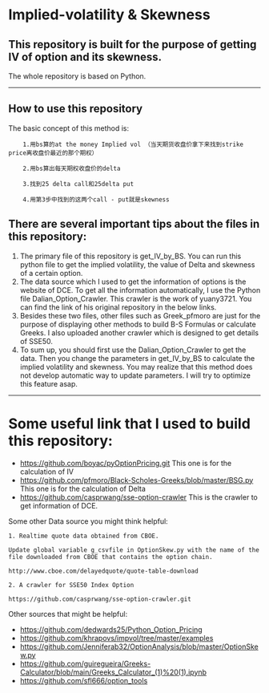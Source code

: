 # Implied-volatility & Skewness
## This repository is built for the purpose of getting IV of option and its skewness.
The whole repository is based on Python.

***

## How to use this repository

The basic concept of this method is:

        1.用bs算的at the money Implied vol （当天期货收盘价拿下来找到strike price离收盘价最近的那个期权）

        2.用bs算出每天期权收盘价的delta

        3.找到25 delta call和25delta put

        4.用第3步中找到的这两个call - put就是skewness

## There are several important tips about the files in this repository:

1. The primary file of this repository is get_IV_by_BS. You can run this python file to get the implied volatility, the value of Delta and skewness of a certain option.
2. The data source which I used to get the information of options is the website of DCE. To get all the information automatically, I use the Python file Dalian_Option_Crawler. This crawler is the work of yuany3721. You can find the link of his original repository in the below links.
3. Besides these two files, other files such as Greek_pfmoro are just for the purpose of displaying other methods to build B-S Formulas or calculate Greeks. I also uploaded another crawler which is designed to get details of SSE50.
4. To sum up, you should first use the Dalian_Option_Crawler to get the data. Then you change the parameters in get_IV_by_BS to calculate the implied volatility and skewness. You may realize that this method does not develop automatic way to update parameters. I will try to optimize this feature asap.


***
# Some useful link that I used to build this repository:

* https://github.com/boyac/pyOptionPricing.git    This one is for the calculation of IV
* https://github.com/pfmoro/Black-Scholes-Greeks/blob/master/BSG.py    This one is for the calculation of Delta
* https://github.com/casprwang/sse-option-crawler  This is the crawler to get information of DCE.

Some other Data source you might think helpful:

    1. Realtime quote data obtained from CBOE.
    
    Update global variable g_csvfile in OptionSkew.py with the name of the file downloaded from CBOE that contains the option chain.
    
    http://www.cboe.com/delayedquote/quote-table-download
    
    2. A crawler for SSE50 Index Option
    
    https://github.com/casprwang/sse-option-crawler.git

Other sources that might be helpful:

* https://github.com/dedwards25/Python_Option_Pricing
* https://github.com/khrapovs/impvol/tree/master/examples
* https://github.com/Jenniferab32/OptionAnalysis/blob/master/OptionSkew.py
* https://github.com/guiregueira/Greeks-Calculator/blob/main/Greeks_Calculator_(1)%20(1).ipynb
* https://github.com/sfl666/option_tools
